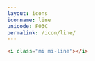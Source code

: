 ```yaml
---
layout: icons
iconname: line
unicode: F03C
permalink: /icon/line/
---
```


``` html
<i class="mi mi-line"></i>
```
